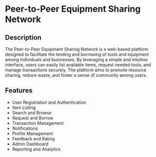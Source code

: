 # Peer-to-Peer Equipment Sharing Network

## Description

The Peer-to-Peer Equipment Sharing Network is a web-based platform designed to facilitate the lending and borrowing of tools and equipment among individuals and businesses. By leveraging a simple and intuitive interface, users can easily list available items, request needed tools, and manage transactions securely. The platform aims to promote resource sharing, reduce waste, and foster a sense of community among users.

## Features

- User Registration and Authentication
- Item Listing
- Search and Browse
- Request and Borrow
- Transaction Management
- Notifications
- Profile Management
- Feedback and Rating
- Admin Dashboard
- Reporting and Analytics